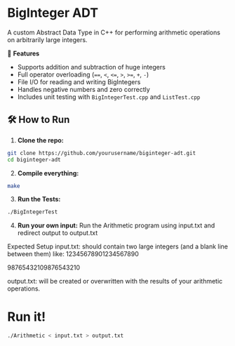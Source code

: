 # BigInteger ADT

A custom Abstract Data Type in C++ for performing arithmetic operations on arbitrarily large integers.

🧮 **Features**
- Supports addition and subtraction of huge integers
- Full operator overloading (`==`, `<`, `<=`, `>`, `>=`, `+`, `-`)
- File I/O for reading and writing BigIntegers
- Handles negative numbers and zero correctly
- Includes unit testing with `BigIntegerTest.cpp` and `ListTest.cpp`

## 🛠 How to Run

1. **Clone the repo:**
```bash
git clone https://github.com/yourusername/biginteger-adt.git
cd biginteger-adt
```

2. **Compile everything:**
```bash
make
```

3. **Run the Tests:**
```bash 
./BigIntegerTest
```

4. **Run your own input:**
Run the Arithmetic program using input.txt and redirect output to output.txt

Expected Setup
input.txt: should contain two large integers (and a blank line between them) like:
12345678901234567890

98765432109876543210

output.txt: will be created or overwritten with the results of your arithmetic operations.

# Run it!
```bash 
./Arithmetic < input.txt > output.txt
```